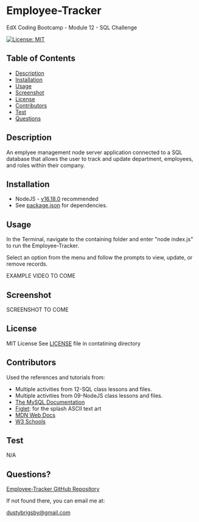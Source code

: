 # Employee-Tracker

EdX Coding Bootcamp - Module 12 - SQL Challenge

[![License: MIT](https://img.shields.io/badge/License-MIT-yellow.svg)](https://opensource.org/licenses/MIT)

## Table of Contents

- [Description](#description)
- [Installation](#installation)
- [Usage](#usage)
- [Screenshot](#screenshot)
- [License](#license)
- [Contributors](#contributors)
- [Test](#test)
- [Questions](#questions)

<a name="description"></a>

## Description

An emplyee management node server application connected to a SQL database that allows the user to track and update department, employees, and roles within their company.

<a name="installation"></a>

## Installation

- NodeJS - [v16.18.0](https://nodejs.org/dist/v16.18.0/node-v16.18.0-x64.msi) recommended
- See [package.json](/package.json) for dependencies.

<a name="usage"></a>

## Usage

In the Terminal, navigate to the containing folder and enter "node index.js" to run the Employee-Tracker.

Select an option from the menu and follow the prompts to view, update, or remove records.

EXAMPLE VIDEO TO COME

<a name="screenshot"></a>

## Screenshot

SCREENSHOT TO COME

<a name="license"></a>

## License

MIT License
See [LICENSE](/LICENSE) file in contatining directory

<a name="contributors"></a>

## Contributors

Used the references and tutorials from:

- Multiple activities from 12-SQL class lessons and files.
- Multiple activities from 09-NodeJS class lessons and files.
- [The MySQL Documentation](https://dev.mysql.com/doc/)
- [Figlet](https://www.npmjs.com/package/figlet): for the splash ASCII text art
- [MDN Web Docs](https://developer.mozilla.org/en-US/docs/Web/JavaScript)
- [W3 Schools](https://www.w3schools.com/mysql/default.asp)

<a name="test"></a>

## Test

N/A

<a name="questions"></a>

## Questions?

[Employee-Tracker GitHub Repository](https://github.com/dustybrigsby/Employee-Tracker)

If not found there, you can email me at:

[dustybrigsby@gmail.com](mailto:dustybrigsby@gmail.com)
